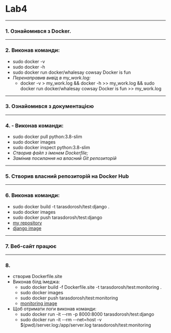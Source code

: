 # Lab4
---
### 1. Ознайомився з Docker.
---
### 2. Виконав команди:
   - sudo docker -v
   - sudo docker -h
   - sudo docker run docker/whalesay cowsay Docker is fun
   - *Перенаправив вивід в my_work.log:*
       - docker -v > my_work.log && docker -h >> my_work.log && sudo docker run docker/whalesay cowsay Docker is fun >> my_work.log
---
### 3. Ознайомився з документацією
---
### 4. - Виконав команди:
   - sudo docker pull python:3.8-slim
   - sudo docker images
   - sudo docker inspect python:3.8-slim
   - *Створив файл з іменем Dockerfile;*
   - *Замінив посилання на власний Git репозиторій*
---
### 5. Створив власний репозиторій на Docker Hub
---
### 6. Виконав команди:
   - sudo docker build -t tarasdorosh/test:django .
   - sudo docker images
   - sudo docker push tarasdorosh/test:django 
   - [my repository](https://hub.docker.com/repository/docker/tarasdorosh/test)
   - [django image](https://hub.docker.com/layers/131220110/tarasdorosh/test/django/images/sha256-d4ed082780dd4fce6343f8480ec67f7c9bc9d5de61c9e5556d8cd2726fb8d506?context=explore)
---
### 7. Веб-сайт працює
---
### 8. 
   - створив Dockerfile.site
   - Виконав білд імеджа:
       - sudo docker build -f Dockerfile.site -t tarasdorosh/test:monitoring .
       - sudo docker images
       - sudo docker push tarasdorosh/test:monitoring
       - [monitoring image](https://hub.docker.com/layers/131220705/tarasdorosh/test/monitoring/images/sha256-332eb2d08cb07d0a8950ae2f88f950ed4e521bfffed52d3065466c1171ba3095?context=explore)
   - Щоб отримати логи виконав команди:
       -  sudo docker run -it --rm -p 8000:8000 tarasdorosh/test:django
       -  sudo docker run -it --rm --net=host -v $(pwd)/server.log:/app/server.log tarasdorosh/test:monitoring

